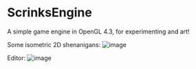 # ScrinksEngine

A simple game engine in OpenGL 4.3, for experimenting and art!

Some isometric 2D shenanigans:
![image](https://github.com/blam23/ScrinksEngine/assets/1008996/64f888a1-4277-4212-b136-8bc2384c9a17)

Editor:
![image](https://github.com/blam23/ScrinksEngine/assets/1008996/7c8b155e-3e7b-49e7-b9e7-65f124ffc2b7)
